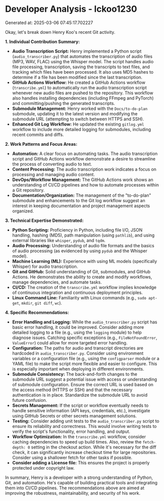 # Developer Analysis - lckoo1230
Generated at: 2025-03-06 07:45:17.702227

Okay, let's break down Henry Koo's recent Git activity.

**1. Individual Contribution Summary:**

*   **Audio Transcription Script:** Henry implemented a Python script (`audio_transcriber.py`) that automates the transcription of audio files (MP3, WAV, FLAC) using the Whisper model.  The script handles audio file processing, transcription, saving the transcripts to text files, and tracking which files have been processed. It also uses MD5 hashes to determine if a file has been modified since the last transcription.
*   **GitHub Actions Workflow:**  He created a GitHub Actions workflow (`transcribe.yml`) to automatically run the audio transcription script whenever new audio files are pushed to the repository.  This workflow also handles installing dependencies (including FFmpeg and PyTorch) and committing/pushing the generated transcripts.
*   **Submodule Management:**  Henry worked with the `Docs/to-do-plan` submodule, updating it to the latest version and modifying the submodule URL (attempting to switch between HTTPS and SSH).
*   **Enhanced Git Log Workflow:** He updated the existing `gitlog.yml` workflow to include more detailed logging for submodules, including recent commits and diffs.

**2. Work Patterns and Focus Areas:**

*   **Automation:**  A clear focus on automating tasks. The audio transcription script and GitHub Actions workflow demonstrate a desire to streamline the process of converting audio to text.
*   **Content Processing:** The audio transcription work indicates a focus on processing and managing audio content.
*   **DevOps/Workflow Management:** The GitHub Actions work shows an understanding of CI/CD pipelines and how to automate processes within a Git repository.
*   **Documentation/Organization:** The management of the "to-do-plan" submodule and enhancements to the Git log workflow suggest an interest in keeping documentation and project management aspects organized.

**3. Technical Expertise Demonstrated:**

*   **Python Scripting:**  Proficiency in Python, including file I/O, JSON handling, hashing (MD5), path manipulation (using `pathlib`), and using external libraries like `whisper`, `pydub`, and `tqdm`.
*   **Audio Processing:**  Understanding of audio file formats and the basics of audio processing (as evidenced by using `pydub` and the Whisper model).
*   **Machine Learning (ML):** Experience with using ML models (specifically Whisper) for audio transcription.
*   **Git and GitHub:**  Solid understanding of Git, submodules, and GitHub Actions.  He demonstrates the ability to create and modify workflows, manage dependencies, and automate tasks.
*   **CI/CD:** The creation of the `transcribe.yml` workflow implies knowledge of continuous integration and continuous deployment principles.
*   **Linux Command Line:** Familiarity with Linux commands (e.g., `sudo apt-get`, `mkdir`, `git diff`, `wc`).

**4. Specific Recommendations:**

*   **Error Handling and Logging:** While the `audio_transcriber.py` script has basic error handling, it could be improved.  Consider adding more detailed logging to a file (e.g., using the `logging` module) to help diagnose issues.  Catching specific exceptions (e.g., `FileNotFoundError`, `ValueError`) could allow for more targeted error handling.
*   **Configuration:**  The paths for audio and transcript directories are hardcoded in `audio_transcriber.py`.  Consider using environment variables or a configuration file (e.g., using the `configparser` module or a YAML file) to make the script more flexible and easier to configure.  This is especially important when deploying in different environments.
*   **Submodule Consistency:**  The back-and-forth changes to the submodule URL suggest a potential issue with access or understanding of submodule configuration.  Ensure the correct URL is used based on the access method (HTTPS or SSH) and that the necessary authentication is in place. Standardize the submodule URL to avoid future confusion.
*   **Secrets Management:** If the script or workflow eventually needs to handle sensitive information (API keys, credentials, etc.), investigate using GitHub Secrets or other secrets management solutions.
*   **Testing:** Consider adding unit tests to the `audio_transcriber.py` script to ensure its reliability and correctness.  This would involve writing tests to verify the script's functionality, error handling, and output.
*   **Workflow Optimization:** In the `transcribe.yml` workflow, consider caching dependencies to speed up build times.  Also, review the `fetch-depth: 0` setting in the checkout action.  While it's necessary for the diff check, it can significantly increase checkout time for large repositories.  Consider using a shallower fetch for other tasks if possible.
*   **Consider adding a License file:** This ensures the project is properly protected under copyright law.

In summary, Henry is a developer with a strong understanding of Python, Git, and automation. He's capable of building practical tools and integrating them into CI/CD pipelines. The recommendations above are aimed at improving the robustness, maintainability, and security of his work.
